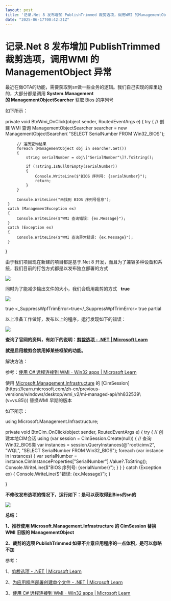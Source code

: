 ```yaml
---
layout: post
title: '记录.Net 8 发布增加 PublishTrimmed 裁剪选项，调用WMI 的ManagementObject 异常'
date: "2025-06-17T00:42:21Z"
---
```

记录.Net 8 发布增加 PublishTrimmed 裁剪选项，调用WMI 的ManagementObject 异常
============================================================

最近在做OTA的功能，需要获取到sn做一些业务的逻辑。我们自己实现的库里边的，大部分都是调用 **System.Management 的 ManagementObjectSearcher** 获取 Bios 的序列号

如下所示：

 private void BtnWmi\_OnClick(object sender, RoutedEventArgs e)
 {
     try
     {
         // 创建 WMI 查询
         ManagementObjectSearcher searcher = new ManagementObjectSearcher(
             "SELECT SerialNumber FROM Win32\_BIOS");

         // 遍历查询结果
         foreach (ManagementObject obj in searcher.Get())
         {
             string serialNumber = obj\["SerialNumber"\]?.ToString();

             if (!string.IsNullOrEmpty(serialNumber))
             {
                 Console.WriteLine($"BIOS 序列号: {serialNumber}");
                 return;
             }
         }

         Console.WriteLine("未找到 BIOS 序列号信息");
     }
     catch (ManagementException ex)
     {
         Console.WriteLine($"WMI 查询错误: {ex.Message}");
     }
     catch (Exception ex)
     {
         Console.WriteLine($"WMI 查询异常错误: {ex.Message}");
     }

 }

由于我们项目现在新建的项目都是基于.Net 8 开发，而且为了兼容多种设备和系统，我们目前的打包方式都是以发布独立部署的方式

![](https://img2024.cnblogs.com/blog/1063618/202506/1063618-20250616212454626-2100399995.png)

同时为了能减少输出文件的大小，我们会启用裁剪的方式   **<PublishTrimmed>true</PublishTrimmed>**

![](https://img2024.cnblogs.com/blog/1063618/202506/1063618-20250616212814001-1081654851.png)

  <PublishTrimmed>true</PublishTrimmed>
  <\_SuppressWpfTrimError>true</\_SuppressWpfTrimError>
  <BuiltInComInteropSupport>true</BuiltInComInteropSupport>
  <TrimMode>partial</TrimMode>

以上准备工作做好，发布以上的程序，运行发现如下的错误：

![](https://img2024.cnblogs.com/blog/1063618/202506/1063618-20250616212950693-1012383927.png)

**查询了官网的资料，有如下的说明：[剪裁选项 - .NET | Microsoft Learn](https://learn.microsoft.com/zh-cn/dotnet/core/deploying/trimming/trimming-options)**

**就是启用裁剪会禁用掉某些框架的功能。**

解决方法：

参考：[使用 C# 远程连接到 WMI - Win32 apps | Microsoft Learn](https://learn.microsoft.com/zh-cn/windows/win32/wmisdk/connecting-to-wmi-remotely-with-c-)

使用 [Microsoft.Management.Infrastructure](https://learn.microsoft.com/zh-cn/previous-versions/windows/desktop/wmi_v2/mi-managed-api/hh832958\(v=vs.85\)) 的 [CimSession](https://learn.microsoft.com/zh-cn/previous-versions/windows/desktop/wmi_v2/mi-managed-api/hh832539\(v=vs.85\)) 替换WMI 早期的版本

如下所示：

 using Microsoft.Management.Infrastructure;

private void BtnCim\_OnClick(object sender, RoutedEventArgs e)
 {
     try
     {
         // 创建本地CIM会话
         using (var session = CimSession.Create(null))
         {
             // 查询Win32\_BIOS类
             var instances = session.QueryInstances(@"root\\cimv2", "WQL", "SELECT SerialNumber FROM Win32\_BIOS");
             foreach (var instance in instances)
             {
                 var serialNumber = instance.CimInstanceProperties\["SerialNumber"\].Value?.ToString();
                 Console.WriteLine($"BIOS 序列号: {serialNumber}");
             }
         }
     }
     catch (Exception ex)
     {
         Console.WriteLine($"错误: {ex.Message}");
     }

 }

**不修改发布选项的情况下，运行如下：是可以获取得到Bios的sn的**

![](https://img2024.cnblogs.com/blog/1063618/202506/1063618-20250616213555289-1091063640.png)

**总结：**

**1、推荐使用 Microsoft.Management.Infrastructure 的 CimSession 替换 WMI 旧版的 ManagementObject**

**2、裁剪的选项 PublishTrimmed 如果不介意应用程序的一点体积，是可以忽略不加**

参考：

1、[剪裁选项 - .NET | Microsoft Learn](https://learn.microsoft.com/zh-cn/dotnet/core/deploying/trimming/trimming-options)

2、[为应用程序部署创建单个文件 - .NET | Microsoft Learn](https://learn.microsoft.com/zh-cn/dotnet/core/deploying/single-file/overview?tabs=cli)

3、[使用 C# 远程连接到 WMI - Win32 apps | Microsoft Learn](https://learn.microsoft.com/zh-cn/windows/win32/wmisdk/connecting-to-wmi-remotely-with-c-)